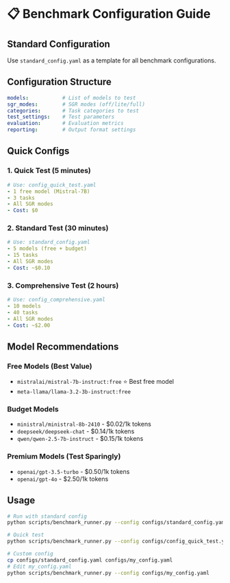 # 📋 Benchmark Configuration Guide

## Standard Configuration

Use `standard_config.yaml` as a template for all benchmark configurations.

## Configuration Structure

```yaml
models:           # List of models to test
sgr_modes:        # SGR modes (off/lite/full)
categories:       # Task categories to test
test_settings:    # Test parameters
evaluation:       # Evaluation metrics
reporting:        # Output format settings
```

## Quick Configs

### 1. Quick Test (5 minutes)
```yaml
# Use: config_quick_test.yaml
- 1 free model (Mistral-7B)
- 3 tasks
- All SGR modes
- Cost: $0
```

### 2. Standard Test (30 minutes)
```yaml
# Use: standard_config.yaml
- 5 models (free + budget)
- 15 tasks
- All SGR modes
- Cost: ~$0.10
```

### 3. Comprehensive Test (2 hours)
```yaml
# Use: config_comprehensive.yaml
- 10 models
- 40 tasks
- All SGR modes
- Cost: ~$2.00
```

## Model Recommendations

### Free Models (Best Value)
- `mistralai/mistral-7b-instruct:free` ⭐ Best free model
- `meta-llama/llama-3.2-3b-instruct:free`

### Budget Models
- `ministral/ministral-8b-2410` - $0.02/1k tokens
- `deepseek/deepseek-chat` - $0.14/1k tokens
- `qwen/qwen-2.5-7b-instruct` - $0.15/1k tokens

### Premium Models (Test Sparingly)
- `openai/gpt-3.5-turbo` - $0.50/1k tokens
- `openai/gpt-4o` - $2.50/1k tokens

## Usage

```bash
# Run with standard config
python scripts/benchmark_runner.py --config configs/standard_config.yaml

# Quick test
python scripts/benchmark_runner.py --config configs/config_quick_test.yaml --limit 5

# Custom config
cp configs/standard_config.yaml configs/my_config.yaml
# Edit my_config.yaml
python scripts/benchmark_runner.py --config configs/my_config.yaml
```